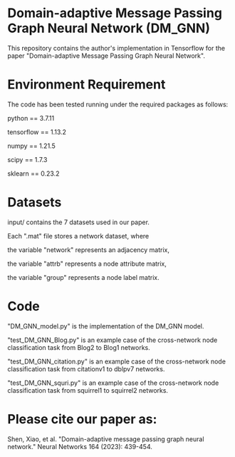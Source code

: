 Domain-adaptive Message Passing Graph Neural Network (DM_GNN)
====
This repository contains the author's implementation in Tensorflow for the paper "Domain-adaptive Message Passing Graph Neural Network".

Environment Requirement
===
The code has been tested running under the required packages as follows:

python == 3.7.11

tensorflow == 1.13.2

numpy == 1.21.5

scipy == 1.7.3

sklearn == 0.23.2


Datasets
===
input/ contains the 7 datasets used in our paper.

Each ".mat" file stores a network dataset, where

the variable "network" represents an adjacency matrix, 

the variable "attrb" represents a node attribute matrix,

the variable "group" represents a node label matrix. 

Code
===
"DM_GNN_model.py" is the implementation of the DM_GNN model.

"test_DM_GNN_Blog.py" is an example case of the cross-network node classification task from Blog2 to Blog1 networks.

"test_DM_GNN_citation.py" is an example case of the cross-network node classification task from citationv1 to dblpv7 networks.

"test_DM_GNN_squri.py" is an example case of the cross-network node classification task from squirrel1 to squirrel2 networks.

Please cite our paper as:
===
Shen, Xiao, et al. "Domain-adaptive message passing graph neural network." Neural Networks 164 (2023): 439-454. 




